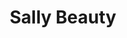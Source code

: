 ---
title: "Sally Beauty"
url: /las-vegas/sally-beauty-blue-diamond-road/
shop: hairdresser supply
---